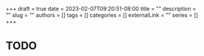 +++ 
draft = true
date = 2023-02-07T09:20:51-08:00
title = ""
description = ""
slug = ""
authors = []
tags = []
categories = []
externalLink = ""
series = []
+++

# TODO
